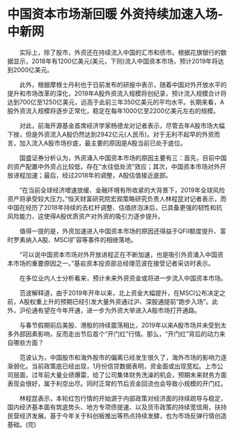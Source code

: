 # 中国资本市场渐回暖 外资持续加速入场-中新网

　　实际上，除了股市，外资还在持续流入中国的汇市和债市。根据花旗银行的数据显示，2018年有1200亿美元(美元，下同)流入中国资本市场，预计2019年将达到2000亿美元。

　　此外，根据摩根士丹利也于日前发布的研报中表示，随着中国对外开放水平的提升和市场改革的深化，2019年A股外资流入规模将创纪录，预计流入规模合计将达到700亿至1250亿美元，远高于此前三年350亿美元的平均水平。长期来看，A股外资流入规模将逐步正常化，稳定在每年1000亿至2200亿美元左右的规模。

　　对此，前海开源基金首席经济学家杨德龙对记者表示，尽管去年A股市场大幅下挫，但是外资流入A股仍然达到2942亿元(人民币)。对于无利不起早的外资而言，加入流入A股市场抄底，最主要的原因是A股当前已处于底位。

　　国盛证券分析认为，外资涌入中国资本市场的原因主要有三：首先，目前中国的资产配置中外资占比较低，存在“水往低处流”效应；其次，中国资本市场对外开放进程加速；最后，经过2018年的调整，A股估值接近底部。

　　“在当前全球经济增速放缓、金融环境有所收紧的大背景下，2019年全球风险资产将承受较大压力。”恒天财富研究院宏观策略研究负责人林程昆对记者表示，而中国在经历了2018年持续的去杠杆调整、估值挤泡沫后，已具备更强的韧性和抗风险能力，这使得A股优质资产对外资的吸引力逐步提升。

　　值得一提的是，外资加速进入中国资本市场的原因还得益于QFII额度提升、富时罗素纳入A股、MSCI扩容等事件的相继落地。

　　“可以说中国资本市场对外开放进程正在不断加速，也是吸引外资涌入中国资本市场的重要原因之一。”基岩资本投资部总经理范波在接受记者采访时表示。

　　在多位业内人士分析看来，预计未来外资资金或将进一步流入中国资本市场。

　　范波解释道，由于2019年开年以来，北上资金大幅提升，在MSCI公布决定之前，A股权重上升的预期已经引发大量外资通过沪、深股通提前“跑步入场”。此外，沪伦通有望在今年开通，进一步为外资大举进入A股市场打开通路。

　　与春节假期前后美股、港股的持续震荡相比，2019年以来A股市场并未受到太多外部因素影响，反而走出节后首个“开门红”行情。那么，“开门红”背后的动力来自哪些方面？

　　范波认为，中国股市和海外股市的偏离已经发生很久了，海外市场的影响力逐渐弱化。当前政策底已经出现，1月份信贷数据表明，资金面或出现宽松。上市公司层面，过年前大量业绩爆雷，给了公司集体财务洗澡的机会，预期未来财务方面表现会很好，属于利空出尽。同时正常的节后资金回流也会导致小规模的开门红。

　　林程昆表示，本轮红包行情的开始源于内部政策对经济面的持续疏导与稳定，国内经济基本面有筑底势头、地方专项债提速、以及货币政策的持续宽信用，扶持民营经济发展。基于今年关于科创板推出等热点持续发酵，也为市场反弹行情创造基础。(完)
